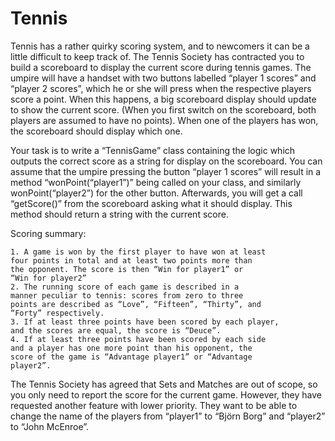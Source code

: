 # Tennis

Tennis has a rather quirky scoring system, and to newcomers
it can be a little difficult to keep track of. The Tennis Society
has contracted you to build a scoreboard to display the current
score during tennis games. The umpire will have a handset
with two buttons labelled “player 1 scores” and “player 2
scores”, which he or she will press when the respective players
score a point. When this happens, a big scoreboard display
should update to show the current score. (When you first
switch on the scoreboard, both players are assumed to have
no points). When one of the players has won, the scoreboard
should display which one.

Your task is to write a “TennisGame” class containing the
logic which outputs the correct score as a string for display
on the scoreboard. You can assume that the umpire pressing
the button “player 1 scores” will result in a method “wonPoint(“player1”)”
being called on your class, and similarly
wonPoint(“player2”) for the other button. Afterwards, you
will get a call “getScore()” from the scoreboard asking what it
should display. This method should return a string with the
current score.

Scoring summary:
```
1. A game is won by the first player to have won at least
four points in total and at least two points more than
the opponent. The score is then “Win for player1” or
“Win for player2”
2. The running score of each game is described in a
manner peculiar to tennis: scores from zero to three
points are described as “Love”, “Fifteen”, “Thirty”, and
“Forty” respectively.
3. If at least three points have been scored by each player,
and the scores are equal, the score is “Deuce”.
4. If at least three points have been scored by each side
and a player has one more point than his opponent, the
score of the game is “Advantage player1” or “Advantage
player2”.
```
The Tennis Society has agreed that Sets and Matches are out
of scope, so you only need to report the score for the current
game. However, they have requested another feature with
lower priority. They want to be able to change the name of
the players from “player1” to “Björn Borg” and “player2” to
“John McEnroe”.
